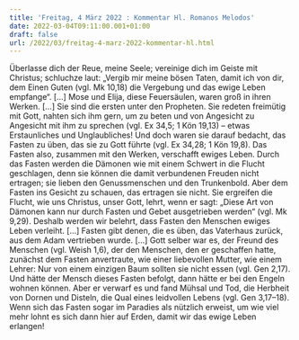 ```yaml
---
title: 'Freitag, 4 März 2022 : Kommentar Hl. Romanos Melodos'
date: 2022-03-04T09:11:00.001+01:00
draft: false
url: /2022/03/freitag-4-marz-2022-kommentar-hl.html
---
```


Überlasse dich der Reue, meine Seele; vereinige dich im Geiste mit Christus; schluchze laut: „Vergib mir meine bösen Taten, damit ich von dir, dem Einen Guten (vgl. Mk 10,18) die Vergebung und das ewige Leben empfange“. \[…\] Mose und Elija, diese Feuersäulen, waren groß in ihren Werken. \[…\] Sie sind die ersten unter den Propheten. Sie redeten freimütig mit Gott, nahten sich ihm gern, um zu beten und von Angesicht zu Angesicht mit ihm zu sprechen (vgl. Ex 34,5; 1 Kön 19,13) – etwas Erstaunliches und Unglaubliches! Und doch waren sie darauf bedacht, das Fasten zu üben, das sie zu Gott führte (vgl. Ex 34,28; 1 Kön 19,8). Das Fasten also, zusammen mit den Werken, verschafft ewiges Leben. Durch das Fasten werden die Dämonen wie mit einem Schwert in die Flucht geschlagen, denn sie können die damit verbundenen Freuden nicht ertragen; sie lieben den Genussmenschen und den Trunkenbold. Aber dem Fasten ins Gesicht zu schauen, das ertragen sie nicht. Sie ergreifen die Flucht, wie uns Christus, unser Gott, lehrt, wenn er sagt: „Diese Art von Dämonen kann nur durch Fasten und Gebet ausgetrieben werden“ (vgl. Mk 9,29). Deshalb werden wir belehrt, dass Fasten den Menschen ewiges Leben verleiht. \[…\] Fasten gibt denen, die es üben, das Vaterhaus zurück, aus dem Adam vertrieben wurde. \[…\] Gott selber war es, der Freund des Menschen (vgl. Weish 1,6), der den Menschen, den er geschaffen hatte, zunächst dem Fasten anvertraute, wie einer liebevollen Mutter, wie einem Lehrer: Nur von einem einzigen Baum sollten sie nicht essen (vgl. Gen 2,17). Und hätte der Mensch dieses Fasten befolgt, dann hätte er bei den Engeln wohnen können. Aber er verwarf es und fand Mühsal und Tod, die Herbheit von Dornen und Disteln, die Qual eines leidvollen Lebens (vgl. Gen 3,17–18). Wenn sich das Fasten sogar im Paradies als nützlich erweist, um wie viel mehr lohnt es sich dann hier auf Erden, damit wir das ewige Leben erlangen!